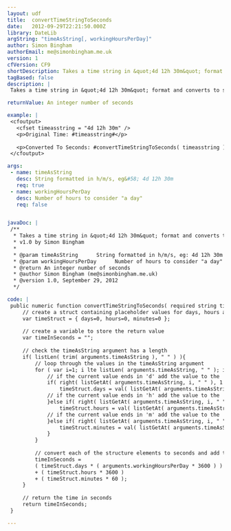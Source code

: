 ```yaml
---
layout: udf
title:  convertTimeStringToSeconds
date:   2012-09-29T22:21:50.000Z
library: DateLib
argString: "timeAsString[, workingHoursPerDay]"
author: Simon Bingham
authorEmail: me@simonbingham.me.uk
version: 1
cfVersion: CF9
shortDescription: Takes a time string in &quot;4d 12h 30m&quot; format and converts to seconds.
tagBased: false
description: |
 Takes a time string in &quot;4d 12h 30m&quot; format and converts to seconds. Also, takes an optional working hours per day argument as the function was originally used for timesheets.

returnValue: An integer number of seconds

example: |
 <cfoutput>
   <cfset timeasstring = "4d 12h 30m" />
   <p>Original Time: #timeasstring#</p>
  
   <p>Converted To Seconds: #convertTimeStringToSeconds( timeasstring )#</p>
 </cfoutput>

args:
 - name: timeAsString
   desc: String formatted in h/m/s, eg&#58; 4d 12h 30m
   req: true
 - name: workingHoursPerDay
   desc: Number of hours to consider "a day"
   req: false


javaDoc: |
 /**
  * Takes a time string in &quot;4d 12h 30m&quot; format and converts to seconds.
  * v1.0 by Simon Bingham
  * 
  * @param timeAsString      String formatted in h/m/s, eg: 4d 12h 30m (Required)
  * @param workingHoursPerDay      Number of hours to consider "a day" (Optional)
  * @return An integer number of seconds 
  * @author Simon Bingham (me@simonbingham.me.uk) 
  * @version 1.0, September 29, 2012 
  */

code: |
 public numeric function convertTimeStringToSeconds( required string timeAsString, string workingHoursPerDay=24 ){
     // create a struct containing placeholder values for days, hours and minutes
     var timeStruct = { days=0, hours=0, minutes=0 };
     
     // create a variable to store the return value
     var timeInSeconds = "";
     
     // check the timeAsString argument has a length
     if( listLen( trim( arguments.timeAsString ), " " ) ){
         // loop through the values in the timeAsString argument
         for ( var i=1; i lte listLen( arguments.timeAsString, " " ); i=i+1 ){
             // if the current value ends in 'd' add the value to the 'days' element of our structure 
             if( right( listGetAt( arguments.timeAsString, i, " " ), 1 ) eq "d" ) {
                 timeStruct.days = val( listGetAt( arguments.timeAsString, i, " " ) );
             // if the current value ends in 'h' add the value to the 'hours' element of our structure 
             }else if( right( listGetAt( arguments.timeAsString, i, " " ), 1 ) eq "h" ){
                 timeStruct.hours = val( listGetAt( arguments.timeAsString, i, " " ) );
             // if the current value ends in 'm' add the value to the 'minutes' element of our structure 
             }else if( right( listGetAt( arguments.timeAsString, i, " " ), 1 ) eq "m" ){
                 timeStruct.minutes = val( listGetAt( arguments.timeAsString, i, " " ) );
             }
         }
         
         // convert each of the structure elements to seconds and add them
         timeInSeconds = 
         ( timeStruct.days * ( arguments.workingHoursPerDay * 3600 ) )
         + ( timeStruct.hours * 3600 )
         + ( timeStruct.minutes * 60 );
     }
     
     // return the time in seconds
     return timeInSeconds;
 }

---
```



